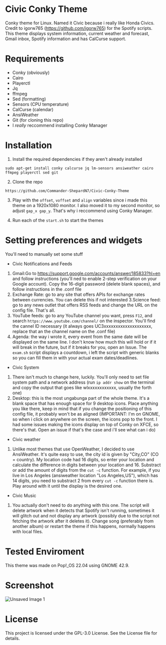 # Civic Conky Theme
Conky theme for Linux. Named it Civic because i really like Honda Civics. Credit to igorw765 (https://github.com/igorw765) for the Spotify scripts. This theme displays system information, current weather and forecast, Gmail inbox, Spotify information and has CalCurse support.

# Requirements
- Conky (obviously)
- Cairo
- Playerctl
- Jq
- ffmpeg
- Sed (formatting)
- Sensors (CPU temperature)
- CalCurse (calendar)
- AnsiWeather
- Git (for cloning this repo)
- I *really* reccommend installing Conky Manager

# Installation
1. Install the required dependencies if they aren't already installed

```sudo apt-get install conky calcurse jq lm-sensors ansiweather cairo ffmpeg playerctl sed git```

2. Clone the repo

```https://github.com/Commander-ShepardN7/Civic-Conky-Theme```

3. Play with the ```offset```, ```voffset``` and ```align``` variables since i made this theme on a 1920x1080 monitor. I also moved it to my second monitor, so adjust ```gap_x gap_y```. That's why i reccommend using Conky Manager.

4. Run each of the ```start.sh``` to start the themes

# Setting preferences and widgets

You'll need to manually set some stuff

- Civic Notifications and Feeds
1. Gmail:Go to https://support.google.com/accounts/answer/185833?hl=en and follow instructions (you'll ned to enable 2-step verification on your Google account). Copy the 16-digit password (delete blank spaces), and follow instructions in the .conf file
2. Exchange Rate: go to any site that offers APIs for exchange rates between currencies. You can delete this if not interested
3.Science feed: go to any news outlet that offers RSS feeds and change the URL on the config file. That's all.
4. YouTube feeds: go to any YouTube channel you want, press ```F12```, and search ```https://www.youtube.com/channel/``` on the inspector. You'll find the cannel ID necessary (it always goes UC3xxxxxxxxxxxxxxxxxxxx, replace that an the channel name on the .conf file)
5. Agenda: the way i wrote it, every event from the same date will be displayed on the same line. I don't know how much this will hold or if it will break in the future, but if it breaks for you, open an Issue. The ```exam.sh``` script displays a countdown, i left the script with generic blanks so you can fill them in with your actual exam dates/deadlines.

- Civic System
1. There isn't much to change here, luckily. You'll only need to set file system path and a network address (run ```ip addr show``` on the terminal and copy the output that goes like wlxxxxxxxxxxxx, usually the forth one)
2. Desktop: this is the most ungabunga part of the whole theme. It's a blank space that has enough space for 9 desktop icons. Place anything you like there, keep in mind that if you change the positioning of this config file, it probably won't be as aligned (IMPORTANT: I'm on GNOME, so when i click on anywhere on the screen, the icons pop to the front. I had some issues making the icons display on top of Conky on XFCE, so there's that. Open an issue if that's the case and i'll see what can i do)

- Civic weather
1. Unlike most themes that use OpenWeather, I decided to use AnsiWeather. It's quite easy to use, the city id is given by "City,CO" (CO = country). My location code had 16 digits, so enter your location and calculate the difference in digits between your location and 16. Substract or add the amount of digits from the ```cut -c``` function. For example, if you live in Los Angeles (ansiweather location "Los Angeles,US"), which has 14 digits, you need to substract 2 from  every ```cut -c``` function there is. Play around with it until the display is the desired one.

- Civic Music
1. You actually don't need to do anything with this one. The script will delete artwork when it detects that Spotify isn't running, sometimes it will glitch out and not display any artwork (possibly due to the script not fetching the artwork after it deletes it). Change song (preferably from another album) or restart the theme if this happens, normally happens with local files.

# Tested Enviroment
This theme was made on Pop!_OS 22.04 using GNOME 42.9. 

# Screenshot
![Unsaved Image 1](https://github.com/user-attachments/assets/32afa17c-4832-48bf-9ecf-8685cff9a24e)


# License 
This project is licensed under the GPL-3.0 License. See the License file for details.


